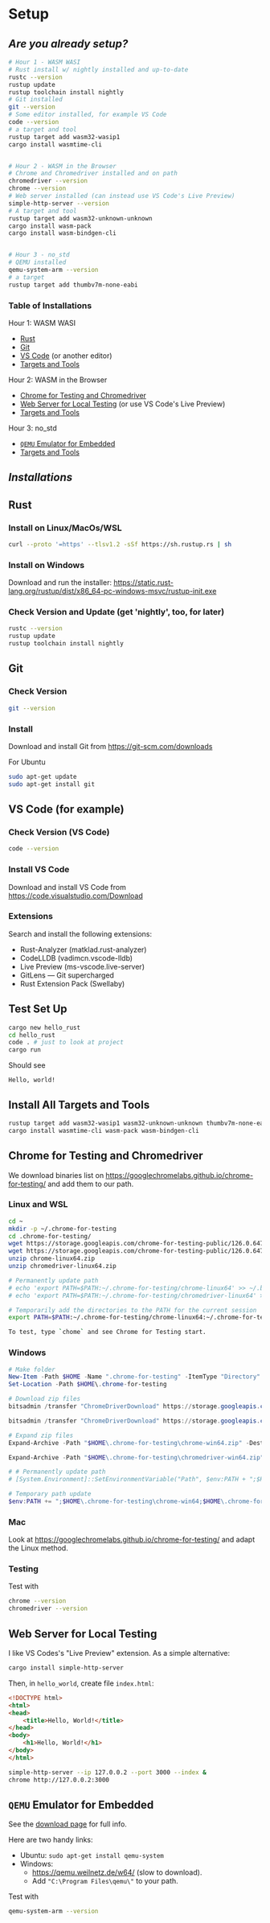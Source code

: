 # Setup

## *Are you already setup?*

```bash
# Hour 1 - WASM WASI
# Rust install w/ nightly installed and up-to-date
rustc --version
rustup update
rustup toolchain install nightly
# Git installed
git --version
# Some editor installed, for example VS Code
code --version
# a target and tool
rustup target add wasm32-wasip1
cargo install wasmtime-cli


# Hour 2 - WASM in the Browser
# Chrome and Chromedriver installed and on path
chromedriver --version
chrome --version
# Web server installed (can instead use VS Code's Live Preview)
simple-http-server --version
# A target and tool
rustup target add wasm32-unknown-unknown
cargo install wasm-pack
cargo install wasm-bindgen-cli


# Hour 3 - no_std
# QEMU installed
qemu-system-arm --version
# a target
rustup target add thumbv7m-none-eabi
```

### Table of Installations

Hour 1: WASM WASI

* [Rust](#rust)
* [Git](#git)
* [VS Code](#vs-code-for-example) (or another editor)
* [Targets and Tools](#install-all-targets-and-tools)

Hour 2: WASM in the Browser

* [Chrome for Testing and Chromedriver](#chrome-for-testing-and-chromedriver)
* [Web Server for Local Testing](#web-server-for-local-testing) (or use VS Code's Live Preview)
* [Targets and Tools](#install-all-targets-and-tools)

Hour 3: no_std

* [`QEMU` Emulator for Embedded](#qemu-emulator-for-embedded)
* [Targets and Tools](#install-all-targets-and-tools)

## *Installations*

## Rust

### Install on Linux/MacOs/WSL

```bash
curl --proto '=https' --tlsv1.2 -sSf https://sh.rustup.rs | sh
```

### Install on Windows

Download and run the installer: <https://static.rust-lang.org/rustup/dist/x86_64-pc-windows-msvc/rustup-init.exe>

### Check Version and Update (get 'nightly', too, for later)

```bash
rustc --version
rustup update
rustup toolchain install nightly
```

## Git

### Check Version

```bash
git --version
```

### Install

Download and install Git from <https://git-scm.com/downloads>

For Ubuntu

```bash
sudo apt-get update
sudo apt-get install git
```

## VS Code (for example)

### Check Version (VS Code)

```bash
code --version
````

### Install VS Code

Download and install VS Code from <https://code.visualstudio.com/Download>

### Extensions

Search and install the following extensions:

* Rust-Analyzer (matklad.rust-analyzer)
* CodeLLDB (vadimcn.vscode-lldb)
* Live Preview (ms-vscode.live-server)
* GitLens — Git supercharged
* Rust Extension Pack (Swellaby)

## Test Set Up

```bash
cargo new hello_rust
cd hello_rust
code . # just to look at project
cargo run
```

Should see

```text
Hello, world!
```

## Install All Targets and Tools

```bash
rustup target add wasm32-wasip1 wasm32-unknown-unknown thumbv7m-none-eabi
cargo install wasmtime-cli wasm-pack wasm-bindgen-cli
```

## Chrome for Testing and Chromedriver

We download binaries list on <https://googlechromelabs.github.io/chrome-for-testing/> and add them to our path.

### Linux and WSL

```bash
cd ~
mkdir -p ~/.chrome-for-testing
cd .chrome-for-testing/
wget https://storage.googleapis.com/chrome-for-testing-public/126.0.6478.61/linux64/chrome-linux64.zip
wget https://storage.googleapis.com/chrome-for-testing-public/126.0.6478.61/linux64/chromedriver-linux64.zip
unzip chrome-linux64.zip
unzip chromedriver-linux64.zip

# Permanently update path
# echo 'export PATH=$PATH:~/.chrome-for-testing/chrome-linux64' >> ~/.bashrc
# echo 'export PATH=$PATH:~/.chrome-for-testing/chromedriver-linux64' >> ~/.bashrc

# Temporarily add the directories to the PATH for the current session
export PATH=$PATH:~/.chrome-for-testing/chrome-linux64:~/.chrome-for-testing/chromedriver-linux64

To test, type `chome` and see Chrome for Testing start.

```

### Windows

```powershell
# Make folder
New-Item -Path $HOME -Name ".chrome-for-testing" -ItemType "Directory"
Set-Location -Path $HOME\.chrome-for-testing

# Download zip files
bitsadmin /transfer "ChromeDriverDownload" https://storage.googleapis.com/chrome-for-testing-public/126.0.6478.61/win64/chrome-win64.zip $HOME\.chrome-for-testing\chrome-win64.zip

bitsadmin /transfer "ChromeDriverDownload" https://storage.googleapis.com/chrome-for-testing-public/126.0.6478.61/win64/chromedriver-win64.zip $HOME\.chrome-for-testing\chromedriver-win64.zip

# Expand zip files
Expand-Archive -Path "$HOME\.chrome-for-testing\chrome-win64.zip" -DestinationPath "$HOME\.chrome-for-testing"

Expand-Archive -Path "$HOME\.chrome-for-testing\chromedriver-win64.zip" -DestinationPath "$HOME\.chrome-for-testing"

# # Permanently update path
# [System.Environment]::SetEnvironmentVariable("Path", $env:PATH + ";$HOME\.chrome-for-testing\chrome-win64;$HOME\.chrome-for-testing\chromedriver-win64", [System.EnvironmentVariableTarget]::User)

# Temporary path update
$env:PATH += ";$HOME\.chrome-for-testing\chrome-win64;$HOME\.chrome-for-testing\chromedriver-win64"

```

### Mac

Look at <https://googlechromelabs.github.io/chrome-for-testing/> and adapt the Linux method.

### Testing

Test with

```bash
chrome --version
chromedriver --version
```

## Web Server for Local Testing

I like VS Codes's "Live Preview" extension. As a simple alternative:

```bash
cargo install simple-http-server
```

Then, in `hello_world`, create file `index.html`:

```html
<!DOCTYPE html>
<html>
<head>
    <title>Hello, World!</title>
</head>
<body>
    <h1>Hello, World!</h1>
</body>
</html>
```

```bash
simple-http-server --ip 127.0.0.2 --port 3000 --index &
chrome http://127.0.0.2:3000
```

## `QEMU` Emulator for Embedded

See the [download page](https://www.qemu.org/download/) for full info.

Here are two handy links:

* Ubuntu: `sudo apt-get install qemu-system`
* Windows:
  * <https://qemu.weilnetz.de/w64/> (slow to download).
  * Add `"C:\Program Files\qemu\"` to your path.

Test with

```bash
qemu-system-arm --version
```
